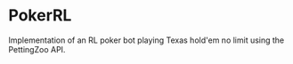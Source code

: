 # PokerRL

Implementation of an RL poker bot playing Texas hold'em no limit using the PettingZoo API.
